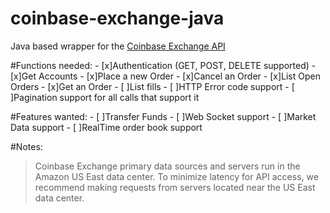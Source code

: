 # coinbase-exchange-java
Java based wrapper for the [Coinbase Exchange API](https://docs.exchange.coinbase.com/#introduction)

#Functions needed:
    - [x]Authentication (GET, POST, DELETE supported)
    - [x]Get Accounts
    - [x]Place a new Order
    - [x]Cancel an Order
    - [x]List Open Orders
    - [x]Get an Order
    - [ ]List fills
    - [ ]HTTP Error code support
    - [ ]Pagination support for all calls that support it
    
#Features wanted:
    - [ ]Transfer Funds
    - [ ]Web Socket support
    - [ ]Market Data support
    - [ ]RealTime order book support

#Notes:
>Coinbase Exchange primary data sources and servers run in the Amazon US East data center. To minimize latency for API access, we recommend making requests from servers located near the US East data center.